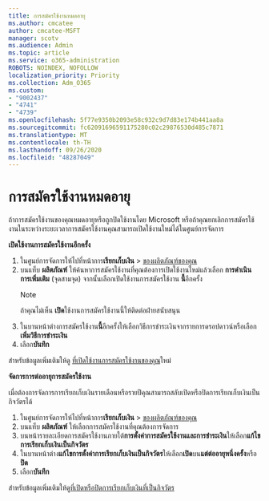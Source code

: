 ```yaml
---
title: การสมัครใช้งานหมดอายุ
ms.author: cmcatee
author: cmcatee-MSFT
manager: scotv
ms.audience: Admin
ms.topic: article
ms.service: o365-administration
ROBOTS: NOINDEX, NOFOLLOW
localization_priority: Priority
ms.collection: Adm_O365
ms.custom:
- "9002437"
- "4741"
- "4739"
ms.openlocfilehash: 5f77e9350b2093e58c932c9d7d83e174b441aa8a
ms.sourcegitcommit: fc62091696591175280c02c29876530d485c7871
ms.translationtype: MT
ms.contentlocale: th-TH
ms.lasthandoff: 09/26/2020
ms.locfileid: "48287049"
---
```

# <a name="subscription-expired"></a>การสมัครใช้งานหมดอายุ

ถ้าการสมัครใช้งานของคุณหมดอายุหรือถูกปิดใช้งานโดย Microsoft หรือถ้าคุณยกเลิกการสมัครใช้งานในระหว่างระยะเวลาการสมัครใช้งานคุณสามารถเปิดใช้งานใหม่ได้ในศูนย์การจัดการ

**เปิดใช้งานการสมัครใช้งานอีกครั้ง**

1. ในศูนย์การจัดการให้ไปที่หน้าการ**เรียกเก็บเงิน**  >  [ของผลิตภัณฑ์ของคุณ](https://go.microsoft.com/fwlink/p/?linkid=842054)
2. บนแท็บ **ผลิตภัณฑ์** ให้ค้นหาการสมัครใช้งานที่คุณต้องการเปิดใช้งานใหม่แล้วเลือก **การดำเนินการเพิ่มเติม** (จุดสามจุด) จากนั้นเลือกเปิดใช้งานการสมัครใช้งาน **นี้**อีกครั้ง
    > [!NOTE]
    > ถ้าคุณไม่เห็น **เปิด**ใช้งานการสมัครใช้งานนี้ให้ติดต่อฝ่ายสนับสนุน
3. ในบานหน้าต่างการสมัครใช้งาน**นี้**อีกครั้งให้เลือกวิธีการชำระเงินจากรายการดรอปดาวน์หรือเลือก**เพิ่มวิธีการชำระเงิน**
4. เลือก**บันทึก**

สำหรับข้อมูลเพิ่มเติมให้ดู [ที่เปิดใช้งานการสมัครใช้งานของคุณ](https://docs.microsoft.com/microsoft-365/commerce/subscriptions/reactivate-your-subscription)ใหม่

**จัดการการต่ออายุการสมัครใช้งาน**

เมื่อต้องการจัดการการเรียกเก็บเงินรายเดือนหรือรายปีคุณสามารถสลับเปิดหรือปิดการเรียกเก็บเงินเป็นกิจวัตรได้

1. ในศูนย์การจัดการให้ไปที่หน้าการ**เรียกเก็บเงิน**  >  [ของผลิตภัณฑ์ของคุณ](https://go.microsoft.com/fwlink/p/?linkid=842054)
2. บนแท็บ **ผลิตภัณฑ์** ให้เลือกการสมัครใช้งานที่คุณต้องการจัดการ
3. บนหน้ารายละเอียดการสมัครใช้งานภายใต้**การตั้งค่าการสมัครใช้งานและการชำระเงิน**ให้เลือก**แก้ไขการเรียกเก็บเงินเป็นกิจวัตร**
4. ในบานหน้าต่าง**แก้ไขการตั้งค่าการเรียกเก็บเงินเป็นกิจวัตร**ให้เลือก**เปิด**บน**แต่ต่ออายุหนึ่งครั้ง**หรือ**ปิด**
5. เลือก**บันทึก**

สำหรับข้อมูลเพิ่มเติมให้ดู[ที่เปิดหรือปิดการเรียกเก็บเงินที่เป็นกิจวัตร](https://docs.microsoft.com/microsoft-365/commerce/subscriptions/renew-your-subscription#turn-recurring-billing-off-or-on)